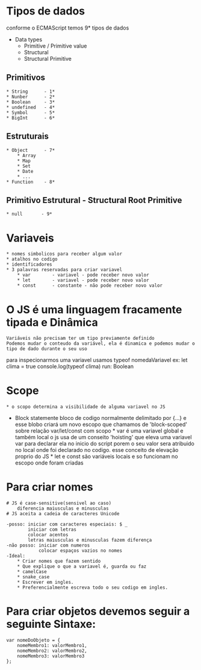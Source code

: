# Tipos de dados
conforme o ECMAScript temos 9* tipos de dados
* Data types 
    * Primitive / Primitive value
    * Structural
    * Structural Primitive

## Primitivos
    * String      - 1*
    * Nunber      - 2*
    * Boolean     - 3*
    * undefined   - 4*
    * Symbol      - 5*
    * BigInt      - 6*

## Estruturais
    * Object      - 7*
        * Array
        * Map
        * Set
        * Date
        * ...
    * Function    - 8*

## Primitivo Estrutural - Structural Root Primitive
    * null       - 9*

# Variaveis
    * nomes simbolicos para receber algum valor
    * atalhos no codigo
    * identificadores
    * 3 palavras reservadas para criar variavel
        * var        - variavel - pode receber novo valor
        * let        - variavel - pode receber novo valor
        * const      - constante - não pode receber novo valor

# O JS é uma linguagem fracamente tipada e Dinâmica
    Variáveis não precisam ter um tipo previamente definido
    Podemos mudar o conteudo da variável, ela é dinamica e podemos mudar o tipo de dado durante o seu uso

para inspecionarmos uma variavel usamos typeof nomedaVariavel
    ex: let clima = true
        console.log(typeof clima)
        run: Boolean

# Scope
    * o scopo determina a visibilidade de alguma variavel no JS
* Block statemente
    bloco de codigo normalmente delimitado por {...} e esse blobo criará um novo escopo que chamamos de 'block-scoped'
    sobre relação var/let/const com scopo
        * var é uma variavel global e também local
            o js usa de um conseito 'hoisting' que eleva uma variavel var para declarar ela no inicio do script porem o seu valor sera atribuido no local onde foi declarado no codigo. esse conceito de elevação proprio do JS
        * let e const são variáveis locais e so funcionam no escopo onde foram criadas

# Para criar nomes
    # JS é case-sensitive(sensivel ao caso) 
        diferencia maiusculas e minusculas
    # JS aceita a cadeia de caracteres Unicode

    -posso: iniciar com caracteres especiais: $ _ 
            iniciar com letras
            colocar acentos
            letras maiusculas e minusculas fazem diferença
    -não posso: iniciar com numeros
                colocar espaços vazios no nomes
    -Ideal:
        * Criar nomes que fazem sentido
        * Que explique o que a variavel é, guarda ou faz
        * camelCase
        * snake_case
        * Escrever em ingles.
        * Preferencialmente escreva todo o seu codigo em ingles.
# Para criar objetos devemos seguir a seguinte Sintaxe:
    var nomeDoObjeto = {
        nomeMembro1: valorMembro1,
        nomeMembro2: valorMembro2,
        nomeMembro3: valorMembro3
    };